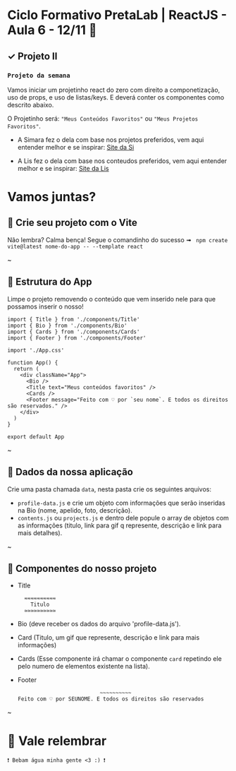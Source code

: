 # Ciclo Formativo PretaLab | ReactJS - Aula 6 - 12/11 🚀

## ✓ Projeto II

### `Projeto da semana`

Vamos iniciar um projetinho react do zero com direito a componetização, uso de props, e uso de listas/keys.
E deverá conter os componentes como descrito abaixo.

O Projetinho será: `"Meus Conteúdos Favoritos"` ou `"Meus Projetos Favoritos"`.

- A Simara fez o dela com base nos projetos preferidos, vem aqui entender melhor e se inspirar: [Site da Si](https://projeto-react2.netlify.app/)

- A Lis fez o dela com base nos conteudos preferidos, vem aqui entender melhor e se inspirar: [Site da Lis](https://projeto-react2-lis.netlify.app)

# Vamos juntas?

## 🚧 Crie seu projeto com o Vite

Não lembra? Calma bença! Segue o comandinho do sucesso ➟ ` npm create vite@latest nome-do-app -- --template react`

~

## 💜 Estrutura do App

Limpe o projeto removendo o conteúdo que vem inserido nele para que possamos inserir o nosso!

```
import { Title } from './components/Title'
import { Bio } from './components/Bio'
import { Cards } from './components/Cards'
import { Footer } from './components/Footer'

import './App.css'

function App() {
  return (
    <div className="App">
      <Bio />
      <Title text="Meus conteúdos favoritos" />
      <Cards />
      <Footer message="Feito com ♡ por `seu nome`. E todos os direitos são reservados." />
    </div>
  )
}

export default App
```

~

## 💎 Dados da nossa aplicação

Crie uma pasta chamada `data`, nesta pasta crie os seguintes arquivos:

- `profile-data.js` e crie um objeto com informações que serão inseridas na Bio (nome, apelido, foto, descrição).
- `contents.js` ou `projects.js` e dentro dele popule o array de objetos com as informações (titulo, link para gif q represente, descrição e link para mais detalhes).

~

## 🥷 Componentes do nosso projeto

- Title
  ```
    ≂≂≂≂≂≂≂≂≂≂
      Titulo
    ≃≃≃≃≃≃≃≃≃≃
  ```
- Bio (deve receber os dados do arquivo 'profile-data.js').
- Card (Titulo, um gif que represente, descrição e link para mais informações)
- Cards (Esse componente irá chamar o componente `card` repetindo ele pelo numero de elementos existente na lista).
- Footer

  ```
                            ~~~~~~~~~~
  Feito com ♡ por SEUNOME. E todos os direitos são reservados

  ```

~

# 🥸 Vale relembrar

`❗ Bebam água minha gente <3 :) ❗`
